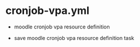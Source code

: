 



# cronjob-vpa.yml


* moodle cronjob vpa resource definition

* save moodle cronjob vpa resource definition task